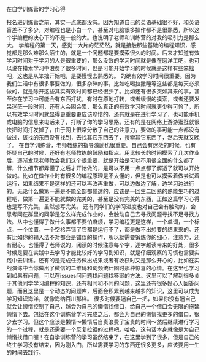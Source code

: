 在自学训练营的学习心得

报名进训练营之前，其实一点底都没有。因为知道自己的英语基础很不好，和英语盲差不了多少，对编程也是小白一个，甚至对电脑很多操作都不是很熟悉，所以这个学编程的决心下的不是一般的大。也说明了老师和训练营的对我的吸引力是那么大。
学编程的第一天，感觉一大片的茫茫然，就是接触那些基础的编程知识，感觉都是那么难那么陌生的，就是一个问题都是要摸索很久的时间。后来才知道有效学习时间对于学习的人是很重要的，那么没效的学习时间就是像在磨洋工吧，也可以说在摸索学习中浪费了很多时间，但是可能开始学习的时候就是这样有些笨拙吧，这也是从笨拙开始吧，是要慢慢去熟悉的。
的确有效学习时间很重要。因为我们生活中有很多事要做的，很多杂碎的事，比如吃喝拉撒睡等这些都是每天必须做的，就是除开这些其实有效时间都已经很少了。比如还有很多突如其来的事，甚至你在学习中可能会有东西打扰，有时在原地打转，或者缓慢的摸索，或者还要发呆迷茫一段时间，还有人会困会累，那么真正的有效学习时间就更少得可怜了，所以有效学习时间就显得更重要更应该珍惜的。还有就是在进行学习了，也可能手机或电脑的信息来电话来了，打断了你的学习思路。还有的是在网络上游游逛逛就很快把时间打发掉了，由于网上很常分散了自己的注意力，要做的事可能一点都没有做过，该找的东西没有找到，去找其它东西去了，搜索其它东西了，然后天就又晚了。
在自学训练营，老师教练的指导激励也很重要。自己会有迷茫的时候，也有怀疑自己的时候，还好有老师教练的鼓励和指点。用比较长的时间摸索了几次作业后，逐渐发现老师教会我们这个很重要，就是开始是可以不用很全面的什么都了解，什么细节都弄懂了之后才开始做的，是可以不用一点点都了解透了就可以开始做的。比如在做作业时有很多的编程原理是不太懂的，但是也可以摸索着做尝试着运行，如果结果不是这样的还可以再改再重做，可以边做边了解，边学习边进行的。无论什么做第一遍是不能全部都懂透的，应该是一回生二回熟的熟能生巧的过程吧，做第一遍更不能就做的完美的，甚至是没有完美的东西，正如这篇学习心得也是写不完美，虽然想写完美。
还有同学们的学习进度也对自己会有触动的，会思考同在群里的同学是怎么样完成作业的，会触动自己去寻找问题寻找不足寻找方法。从中也懂得了做什么事都不要怕麻烦，学习编程更是这样，一个单词，一个标点，一个位置，一个空格弄错了它都是运行不了，都是做不出想要的结果来的。还有比如你的输入法不对都会是错误的操作，所以就需要锻炼你的细心，注意力，还有耐心。也懂得了老师说的，阅读的时候注意每个字，逐字越读带来的好处，很多时候是要在实践中去学习才能比较好的学习到知识，就是仔细观察的习惯也需要实践中去训练。还有的是完成任务做出成果或者有收获时又是那么开心的，比如在实战演练中当你做出了微信的二维码和词频统计图时那种惊喜的心情。在这里也学习到如果有问题，可以在issues问问题找问题找答案的方法。这里可以了解到很多关于其他同学学习编程的知识，还有相同和不同的问题，这里还有很多好心人回答问题，而且这里是一个动态的问题库，后面会积累到越来越多的知识，这里可以成为学习知识海洋，就像海纳百川那样。
很多时候要逼自己一把，如果你没有逼自己就会让懒惰控制了自己，越会为自己的懒惰找借口，给自己一个借口会无限的拖延懒惰下去。包括在这个训练营学习完成之后，都会为自己的懒惰找更多的借口，很少去学习。但这个应该是懒惰～懒惰后自责浪费了宝贵的时间～然后继续进行学习的一个过程，就是还需要一个反复拉锯的过程吧。哈哈，这句话本身就像是为自己懒惰找借口喔！在自学训练营的学习虽然结束了，在这里学到了很多，但是自己的终生学习没有结束，因为刚入门，所以需要学习的东西还很多更多，应该要用一生的时间去践行。


